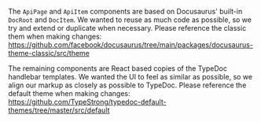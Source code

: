 The `ApiPage` and `ApiItem` components are based on Docusaurus' built-in `DocRoot` and `DocItem`. We
wanted to reuse as much code as possible, so we try and extend or duplicate when necessary. Please
reference the classic them when making changes:
https://github.com/facebook/docusaurus/tree/main/packages/docusaurus-theme-classic/src/theme

The remaining components are React based copies of the TypeDoc handlebar templates. We wanted the UI
to feel as similar as possible, so we align our markup as closely as possible to TypeDoc. Please
reference the default theme when making changes:
https://github.com/TypeStrong/typedoc-default-themes/tree/master/src/default
